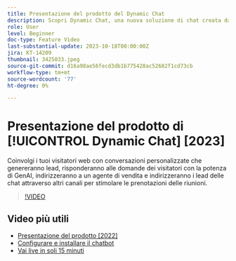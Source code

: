 ```yaml
---
title: Presentazione del prodotto del Dynamic Chat
description: Scopri Dynamic Chat, una nuova soluzione di chat creata da Adobe per il marketing e le vendite.
role: User
level: Beginner
doc-type: Feature Video
last-substantial-update: 2023-10-18T00:00:00Z
jira: KT-14209
thumbnail: 3425033.jpeg
source-git-commit: d16a98ae56fecd3db1b775428ac52682f1cd73cb
workflow-type: tm+mt
source-wordcount: '77'
ht-degree: 0%

---
```



# Presentazione del prodotto di [!UICONTROL Dynamic Chat] [2023]

Coinvolgi i tuoi visitatori web con conversazioni personalizzate che genereranno lead, risponderanno alle domande dei visitatori con la potenza di GenAI, indirizzeranno a un agente di vendita e indirizzeranno i lead delle chat attraverso altri canali per stimolare le prenotazioni delle riunioni.

>[!VIDEO](https://video.tv.adobe.com/v/3425033/?learn=on)

## Video più utili

* [Presentazione del prodotto [2022]](product-tour-2022.md)
* [Configurare e installare il chatbot](setup.md)
* [Vai live in soli 15 minuti](go-live-in-15-minutes.md)
